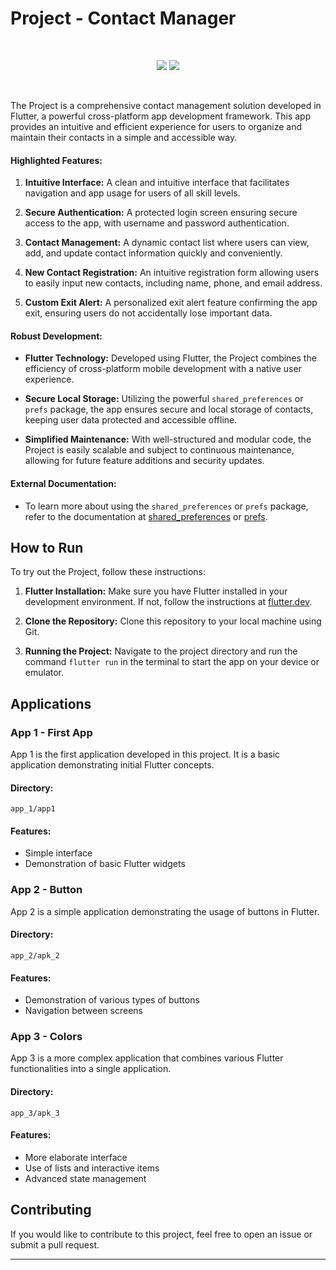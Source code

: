# Project - Contact Manager

<br>

<p align="center">
  <img src="http://img.shields.io/static/v1?label=STATUS&message=DONE&color=GREEN&style=for-the-badge"/>
  <img src="http://img.shields.io/static/v1?label=flutter&message=framework&color=blue&style=for-the-badge&logo=flutter"/>
</p>

<br> 

The Project is a comprehensive contact management solution developed in Flutter, a powerful cross-platform app development framework. This app provides an intuitive and efficient experience for users to organize and maintain their contacts in a simple and accessible way.

#### Highlighted Features:

1. **Intuitive Interface:** A clean and intuitive interface that facilitates navigation and app usage for users of all skill levels.

2. **Secure Authentication:** A protected login screen ensuring secure access to the app, with username and password authentication.

3. **Contact Management:** A dynamic contact list where users can view, add, and update contact information quickly and conveniently.

4. **New Contact Registration:** An intuitive registration form allowing users to easily input new contacts, including name, phone, and email address.

5. **Custom Exit Alert:** A personalized exit alert feature confirming the app exit, ensuring users do not accidentally lose important data.

#### Robust Development:

- **Flutter Technology:** Developed using Flutter, the Project combines the efficiency of cross-platform mobile development with a native user experience.

- **Secure Local Storage:** Utilizing the powerful `shared_preferences` or `prefs` package, the app ensures secure and local storage of contacts, keeping user data protected and accessible offline.

- **Simplified Maintenance:** With well-structured and modular code, the Project is easily scalable and subject to continuous maintenance, allowing for future feature additions and security updates.

#### External Documentation:

- To learn more about using the `shared_preferences` or `prefs` package, refer to the documentation at [shared_preferences](https://pub.dev/packages/shared_preferences) or [prefs](https://pub.dev/packages/prefs).

## How to Run

To try out the Project, follow these instructions:

1. **Flutter Installation:** Make sure you have Flutter installed in your development environment. If not, follow the instructions at [flutter.dev](https://flutter.dev/docs/get-started/install).

2. **Clone the Repository:** Clone this repository to your local machine using Git.

3. **Running the Project:** Navigate to the project directory and run the command `flutter run` in the terminal to start the app on your device or emulator.

## Applications

### App 1 - First App

App 1 is the first application developed in this project. It is a basic application demonstrating initial Flutter concepts.

#### Directory:
```
app_1/app1
```

#### Features:
- Simple interface
- Demonstration of basic Flutter widgets

### App 2 - Button

App 2 is a simple application demonstrating the usage of buttons in Flutter.

#### Directory:
```
app_2/apk_2
```

#### Features:
- Demonstration of various types of buttons
- Navigation between screens

### App 3 - Colors

App 3 is a more complex application that combines various Flutter functionalities into a single application.

#### Directory:
```
app_3/apk_3
```

#### Features:
- More elaborate interface
- Use of lists and interactive items
- Advanced state management

## Contributing

If you would like to contribute to this project, feel free to open an issue or submit a pull request.

---
